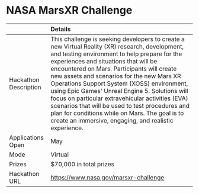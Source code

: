 # NASA MarsXR Challenge

||Details|
|:------------------|:-----------------|
Hackathon Description | This challenge is seeking developers to create a new Virtual Reality (XR) research, development, and testing environment to help prepare for the experiences and situations that will be encountered on Mars. Participants will create new assets and scenarios for the new Mars XR Operations Support System (XOSS) environment, using Epic Games' Unreal Engine 5. Solutions will focus on particular extravehicular activities (EVA) scenarios that will be used to test procedures and plan for conditions while on Mars. The goal is to create an immersive, engaging, and realistic experience.
Applications Open | May
Mode | Virtual
Prizes |  $70,000 in total prizes
Hackathon URL | https://www.nasa.gov/marsxr-challenge
